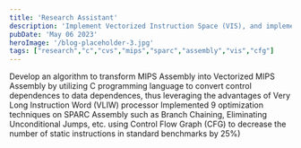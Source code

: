 ```yaml
---
title: 'Research Assistant'
description: 'Implement Vectorized Instruction Space (VIS), and implement optimization techniques for SPARC Assembly'
pubDate: 'May 06 2023'
heroImage: '/blog-placeholder-3.jpg'
tags: ["research","c","cvs","mips","sparc","assembly","vis","cfg"]
---
```


Develop an algorithm to transform MIPS Assembly into Vectorized MIPS Assembly by utilizing C programming language to convert control dependences to data dependences, thus leveraging the advantages of Very Long Instruction Word (VLIW) processor
Implemented 9 optimization techniques on SPARC Assembly such as Branch Chaining, Eliminating Unconditional Jumps, etc. using Control Flow Graph (CFG) to decrease the number of static instructions in standard benchmarks by 25%)
